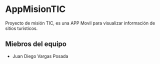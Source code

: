 # AppMisionTIC
Proyecto de misión TIC, es una APP Movil para visualizar información de sitios turisticos.
## Miebros del equipo

- Juan Diego Vargas Posada
